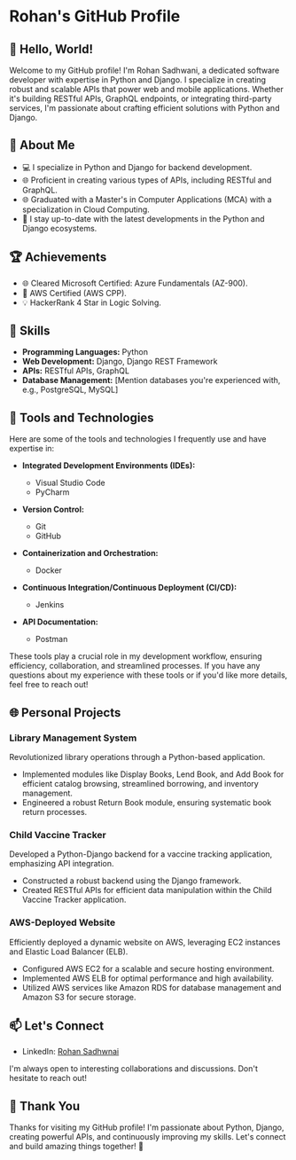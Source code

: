 # Rohan's GitHub Profile

## 👋 Hello, World!

Welcome to my GitHub profile! I'm Rohan Sadhwani, a dedicated software developer with expertise in Python and Django. I specialize in creating robust and scalable APIs that power web and mobile applications. Whether it's building RESTful APIs, GraphQL endpoints, or integrating third-party services, I'm passionate about crafting efficient solutions with Python and Django.

## 🚀 About Me

- 💻 I specialize in Python and Django for backend development.
- 🌐 Proficient in creating various types of APIs, including RESTful and GraphQL.
- 🌐 Graduated with a Master's in Computer Applications (MCA) with a specialization in Cloud Computing.
- 🌱 I stay up-to-date with the latest developments in the Python and Django ecosystems.

## 🏆 Achievements

- 🌐 Cleared Microsoft Certified: Azure Fundamentals (AZ-900).
- 🚀 AWS Certified (AWS CPP).
- 💡 HackerRank 4 Star in Logic Solving.

## 🔧 Skills

- **Programming Languages:** Python
- **Web Development:** Django, Django REST Framework
- **APIs:** RESTful APIs, GraphQL
- **Database Management:** [Mention databases you're experienced with, e.g., PostgreSQL, MySQL]

## 🔧 Tools and Technologies

Here are some of the tools and technologies I frequently use and have expertise in:

- **Integrated Development Environments (IDEs):**
  - Visual Studio Code
  - PyCharm

- **Version Control:**
  - Git
  - GitHub

- **Containerization and Orchestration:**
  - Docker

- **Continuous Integration/Continuous Deployment (CI/CD):**
  - Jenkins

- **API Documentation:**
  - Postman

These tools play a crucial role in my development workflow, ensuring efficiency, collaboration, and streamlined processes. If you have any questions about my experience with these tools or if you'd like more details, feel free to reach out!


## 🌐 Personal Projects

### Library Management System

Revolutionized library operations through a Python-based application.

- Implemented modules like Display Books, Lend Book, and Add Book for efficient catalog browsing, streamlined borrowing, and inventory management.
- Engineered a robust Return Book module, ensuring systematic book return processes.

### Child Vaccine Tracker

Developed a Python-Django backend for a vaccine tracking application, emphasizing API integration.

- Constructed a robust backend using the Django framework.
- Created RESTful APIs for efficient data manipulation within the Child Vaccine Tracker application.

### AWS-Deployed Website

Efficiently deployed a dynamic website on AWS, leveraging EC2 instances and Elastic Load Balancer (ELB).

- Configured AWS EC2 for a scalable and secure hosting environment.
- Implemented AWS ELB for optimal performance and high availability.
- Utilized AWS services like Amazon RDS for database management and Amazon S3 for secure storage.


## 📫 Let's Connect

- LinkedIn: [Rohan Sadhwnai](https://www.linkedin.com/in/rohan-sadhwani/)

I'm always open to interesting collaborations and discussions. Don't hesitate to reach out!

## 🌟 Thank You

Thanks for visiting my GitHub profile! I'm passionate about Python, Django, creating powerful APIs, and continuously improving my skills. Let's connect and build amazing things together! 🚀
